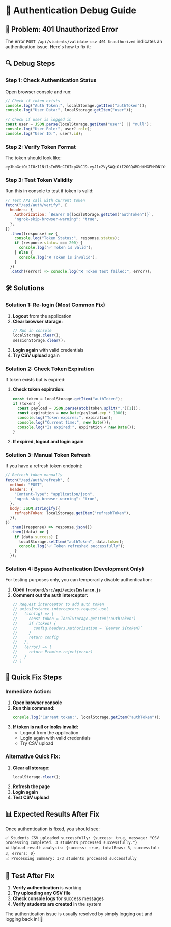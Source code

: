 # 🔐 Authentication Debug Guide

## 🚨 **Problem: 401 Unauthorized Error**

The error `POST /api/students/validate-csv 401 Unauthorized` indicates an authentication issue. Here's how to fix it:

## 🔍 **Debug Steps**

### **Step 1: Check Authentication Status**

Open browser console and run:

```javascript
// Check if token exists
console.log("Auth Token:", localStorage.getItem("authToken"));
console.log("User Data:", localStorage.getItem("user"));

// Check if user is logged in
const user = JSON.parse(localStorage.getItem("user") || "null");
console.log("User Role:", user?.role);
console.log("User ID:", user?.id);
```

### **Step 2: Verify Token Format**

The token should look like:

```
eyJhbGciOiJIUzI1NiIsInR5cCI6IkpXVCJ9.eyJ1c2VySWQiOiI2OGQ4MDdiMGFhMDNlYmZlMDczMjU3OTgiLCJyb2xlIjoiQURNSU4iLCJpYXQiOjE3MzU0NzQ0MzIsImV4cCI6MTczNTU2MDgzMn0.example_signature
```

### **Step 3: Test Token Validity**

Run this in console to test if token is valid:

```javascript
// Test API call with current token
fetch("/api/auth/verify", {
  headers: {
    Authorization: `Bearer ${localStorage.getItem("authToken")}`,
    "ngrok-skip-browser-warning": "true",
  },
})
  .then((response) => {
    console.log("Token Status:", response.status);
    if (response.status === 200) {
      console.log("✅ Token is valid");
    } else {
      console.log("❌ Token is invalid");
    }
  })
  .catch((error) => console.log("❌ Token test failed:", error));
```

## 🛠️ **Solutions**

### **Solution 1: Re-login (Most Common Fix)**

1. **Logout** from the application
2. **Clear browser storage:**
   ```javascript
   // Run in console
   localStorage.clear();
   sessionStorage.clear();
   ```
3. **Login again** with valid credentials
4. **Try CSV upload** again

### **Solution 2: Check Token Expiration**

If token exists but is expired:

1. **Check token expiration:**

   ```javascript
   const token = localStorage.getItem("authToken");
   if (token) {
     const payload = JSON.parse(atob(token.split(".")[1]));
     const expiration = new Date(payload.exp * 1000);
     console.log("Token expires:", expiration);
     console.log("Current time:", new Date());
     console.log("Is expired:", expiration < new Date());
   }
   ```

2. **If expired, logout and login again**

### **Solution 3: Manual Token Refresh**

If you have a refresh token endpoint:

```javascript
// Refresh token manually
fetch("/api/auth/refresh", {
  method: "POST",
  headers: {
    "Content-Type": "application/json",
    "ngrok-skip-browser-warning": "true",
  },
  body: JSON.stringify({
    refreshToken: localStorage.getItem("refreshToken"),
  }),
})
  .then((response) => response.json())
  .then((data) => {
    if (data.success) {
      localStorage.setItem("authToken", data.token);
      console.log("✅ Token refreshed successfully");
    }
  });
```

### **Solution 4: Bypass Authentication (Development Only)**

For testing purposes only, you can temporarily disable authentication:

1. **Open `frontend/src/api/axiosInstance.js`**
2. **Comment out the auth interceptor:**
   ```javascript
   // Request interceptor to add auth token
   // axiosInstance.interceptors.request.use(
   //   (config) => {
   //     const token = localStorage.getItem('authToken')
   //     if (token) {
   //       config.headers.Authorization = `Bearer ${token}`
   //     }
   //     return config
   //   },
   //   (error) => {
   //     return Promise.reject(error)
   //   }
   // )
   ```

## 🎯 **Quick Fix Steps**

### **Immediate Action:**

1. **Open browser console**
2. **Run this command:**
   ```javascript
   console.log("Current token:", localStorage.getItem("authToken"));
   ```
3. **If token is null or looks invalid:**
   - Logout from the application
   - Login again with valid credentials
   - Try CSV upload

### **Alternative Quick Fix:**

1. **Clear all storage:**
   ```javascript
   localStorage.clear();
   ```
2. **Refresh the page**
3. **Login again**
4. **Test CSV upload**

## 📊 **Expected Results After Fix**

Once authentication is fixed, you should see:

```
✅ Students CSV uploaded successfully: {success: true, message: "CSV processing completed. 3 students processed successfully."}
📊 Upload result analysis: {success: true, totalRows: 3, successful: 3, errors: 0}
📈 Processing Summary: 3/3 students processed successfully
```

## 🚀 **Test After Fix**

1. **Verify authentication** is working
2. **Try uploading any CSV file**
3. **Check console logs** for success messages
4. **Verify students are created** in the system

The authentication issue is usually resolved by simply logging out and logging back in! 🔐

